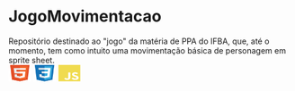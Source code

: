 # JogoMovimentacao
Repositório destinado ao "jogo" da matéria de PPA do IFBA, que, até o momento, tem como intuito uma movimentação básica de personagem em sprite sheet.
<br>
<img align="center" alt="Marco-HTML" height="30" width="40" src="https://raw.githubusercontent.com/devicons/devicon/master/icons/html5/html5-original.svg">
<img align="center" alt="Marco-CSS" height="30" width="40" src="https://raw.githubusercontent.com/devicons/devicon/master/icons/css3/css3-original.svg">
<img align="center" alt="Marco-Js" height="30" width="40" src="https://raw.githubusercontent.com/devicons/devicon/master/icons/javascript/javascript-plain.svg">
